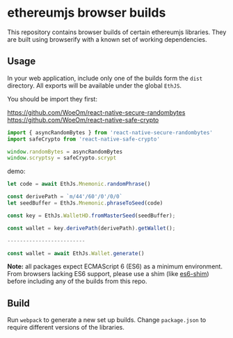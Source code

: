 # ethereumjs browser builds

This repository contains browser builds of certain ethereumjs libraries.  They are built using browserify with a known set of working dependencies.

## Usage

In your web application, include only one of the builds form the `dist` directory. All exports will be available under the global `EthJS`.

You should be import they first:

https://github.com/WoeOm/react-native-secure-randombytes
https://github.com/WoeOm/react-native-safe-crypto

```js
import { asyncRandomBytes } from 'react-native-secure-randombytes'
import safeCrypto from 'react-native-safe-crypto'

window.randomBytes = asyncRandomBytes
window.scryptsy = safeCrypto.scrypt
```

demo:
```js
let code = await EthJs.Mnemonic.randomPhrase()

const derivePath = `m/44'/60'/0'/0/0`
let seedBuffer = EthJs.Mnemonic.phraseToSeed(code)

const key = EthJs.WalletHD.fromMasterSeed(seedBuffer);

const wallet = key.derivePath(derivePath).getWallet();

-------------------------

const wallet = await EthJs.Wallet.generate()
```

**Note:** all packages expect ECMAScript 6 (ES6) as a minimum environment. From browsers lacking ES6 support, please use a shim (like [es6-shim](https://github.com/paulmillr/es6-shim)) before including any of the builds from this repo.

## Build

Run `webpack` to generate a new set up builds. Change `package.json` to require different versions of the libraries.

